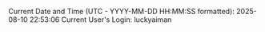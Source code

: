 Current Date and Time (UTC - YYYY-MM-DD HH:MM:SS formatted): 2025-08-10 22:53:06
Current User's Login: luckyaiman
